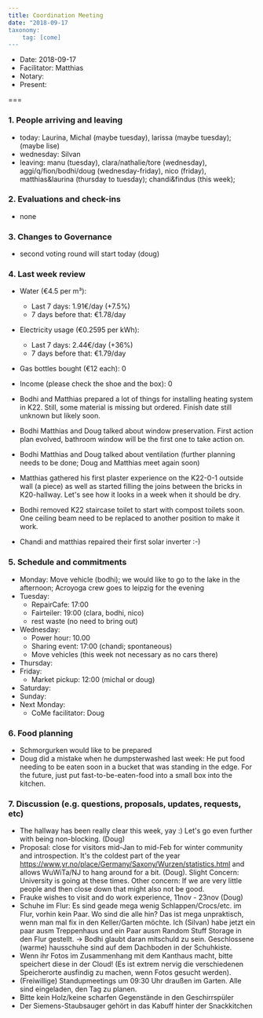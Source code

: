 ```yaml
---
title: Coordination Meeting
date: "2018-09-17
taxonomy:
    tag: [come]
---
```


<!--
Hello facilitator/notary! Thank you for your services. Here is some advice for facilitating coordination meetings:
  - Prepare the meeting a bit beforehand (find out about evaluations, gas, electricity and water usages, waste collections, income, scheduled events). You can ask others to assist you.
  - Notify people 10 minutes before the meeting starts. (Watching the clock is not super fun, people will be grateful if you do it for them.)
  - Start at 10:00 sharp, or earlier if everyone is there. (Waiting is time-wasting, be a time-saver!)
  - If you don't want to take notes yourself ask someone else to take care of that. (This pad can easily be used to read from and write in simultaneously.)
  - Go through the ordered points in order, even if nothing has changed. (They are arranged to try and get the most relevant information to most people.)
  - Feel welcome to moderate conversation if off-topic or too detailed. (Are listeners interested? Are speakers satisfied? Can you identify a sub-group?)
  - Try to finish the meeting before 11:00. (There is always more to talk about and it's important for people to know that CoMes don't take forever.)
  - Leave the room once the meeting has ended. (This sends a clear signal to everyone else that they can also leave and get on with their day.)
  - Take care that the meeting minutes will be put to kanthaus.online. (If you don't know how to do it, ask someone to help you with it. But do it today!)
  - As soon as the minutes are online, empty the pad from all irrelevant things and get it ready for the next facilitator. (Only keep regular events such as CoMe, power hour, regular food pickups and such. Move the counter figures from 'last 7 days' to '7 days before that' and adjust the date to next week.)
  - Please indent list points with a double-space, not a tab-space: the pad has a bug when rendering markdown, adding extra lines. The resulting web-page looks spacey... not in a good way.
  - Have fun!
-->

- Date: 2018-09-17
- Facilitator: Matthias
- Notary:
- Present:

===

### 1. People arriving and leaving
- today: Laurina, Michal (maybe tuesday), larissa (maybe tuesday); (maybe lise)
- wednesday: Silvan
- leaving: manu (tuesday), clara/nathalie/tore (wednesday), aggi/q/fion/bodhi/doug (wednesday-friday), nico (friday), matthias&laurina (thursday to tuesday); chandi&findus (this week);


### 2. Evaluations and check-ins <!-- press the play button on https://gitlab.com/kanthaus/kanthaus-private/pipeline_schedules and it will print to #kanthaus-residence -->
- none


### 3. Changes to Governance
- second voting round will start today (doug)

### 4. Last week review
- Water (€4.5 per m³):
  - Last 7 days: 1.91€/day (+7.5%)
  - 7 days before that: €1.78/day
- Electricity usage (€0.2595 per kWh): <!-- https://grafana.yunity.org -->
  - Last 7 days: 2.44€/day (+36%)
  - 7 days before that: €1.79/day
- Gas bottles bought (€12 each): 0
- Income (please check the shoe and the box):  0

- Bodhi and Matthias prepared a lot of things for installing heating system in K22. Still, some material is missing but ordered. Finish date still unknown but likely soon.
- Bodhi Matthias and Doug talked about window preservation. First action plan evolved, bathroom window will be the first one to take action on.
- Bodhi Matthias and Doug talked about ventilation (further planning needs to be done; Doug and Matthias meet again soon)
- Matthias gathered his first plaster experience on the K22-0-1 outside wall (a piece) as well as started filling the joins between the bricks in K20-hallway. Let's see how it looks in a week when it should be dry.
- Bodhi removed K22 staircase toilet to start with compost toilets soon. One ceiling beam need to be replaced to another position to make it work.
- Chandi and matthias repaired their first solar inverter :-)


### 5. Schedule and commitments <!-- https://cloud.kanthaus.online/apps/calendar/ -->
- Monday: Move vehicle (bodhi); we would like to go to the lake in the afternoon; Acroyoga crew goes to leipzig for the evening
- Tuesday:
  - RepairCafe: 17:00
  - Fairteiler: 19:00 (clara, bodhi, nico)
  - rest waste (no need to bring out)
- Wednesday:
  - Power hour: 10.00
  - Sharing event: 17:00 (chandi; spontaneous)
  - Move vehicles (this week not necessary as no cars there)
- Thursday:
- Friday:
  - Market pickup: 12:00 (michal or doug)
- Saturday:
- Sunday:
- Next Monday:
  - CoMe facilitator:  Doug

### 6. Food planning
- Schmorgurken would like to be prepared
- Doug did a mistake when he dumpsterwashed last week: He put food needing to be eaten soon in a bucket that was standing in the edge. For the future, just put fast-to-be-eaten-food into a small box into the kitchen.

### 7. Discussion (e.g. questions, proposals, updates, requests, etc)
- The hallway has been really clear this week, yay :) Let's go even further with being non-blocking. (Doug)
- Proposal: close for visitors mid-Jan to mid-Feb for winter community and introspection. It's the coldest part of the year https://www.yr.no/place/Germany/Saxony/Wurzen/statistics.html and allows WuWiTa/NJ to hang around for a bit. (Doug). Slight Concern: University is going at these times. Other concern: If we are very little people and then close down that might also not be good.
- Frauke wishes to visit and do work experience, 11nov - 23nov (Doug)
- Schuhe im Flur: Es sind geade mega wenig Schlappen/Crocs/etc. im Flur, vorhin kein Paar. Wo sind die alle hin? Das ist mega unpraktisch, wenn man mal fix in den Keller/Garten möchte. Ich (Silvan) habe jetzt ein paar ausm Treppenhaus und ein Paar ausm Random Stuff Storage in den Flur gestellt. -> Bodhi glaubt daran mitschuld zu sein. Geschlossene (warme) hausschuhe sind auf dem Dachboden in der Schuhkiste.
- Wenn ihr Fotos im Zusammenhang mit dem Kanthaus macht, bitte speichert diese in der Cloud! (Es ist extrem nervig die verschiedenen Speicherorte ausfindig zu machen, wenn Fotos gesucht werden).
- (Freiwillige) Standupmeetings um 09:30 Uhr draußen im Garten. Alle sind eingeladen, den Tag zu planen.
- Bitte kein Holz/keine scharfen Gegenstände in den Geschirrspüler
- Der Siemens-Staubsauger gehört in das Kabuff hinter der Snackkitchen
